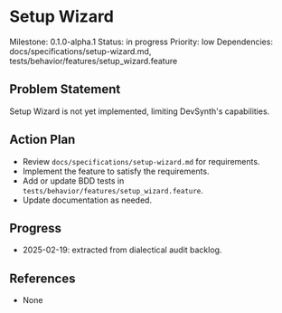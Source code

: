 # Setup Wizard
Milestone: 0.1.0-alpha.1
Status: in progress
Priority: low
Dependencies: docs/specifications/setup-wizard.md, tests/behavior/features/setup_wizard.feature

## Problem Statement
Setup Wizard is not yet implemented, limiting DevSynth's capabilities.


## Action Plan
- Review `docs/specifications/setup-wizard.md` for requirements.
- Implement the feature to satisfy the requirements.
- Add or update BDD tests in `tests/behavior/features/setup_wizard.feature`.
- Update documentation as needed.

## Progress
- 2025-02-19: extracted from dialectical audit backlog.

## References
- None
